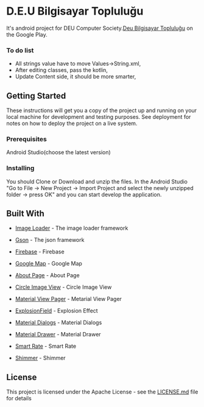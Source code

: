# D.E.U Bilgisayar Topluluğu
It's android project for DEU Computer Society.[Deu Bilgisayar Topluluğu](https://play.google.com/store/apps/details?id=com.deu.oguz.bilgisayarToplulugu&hl=en) on the Google Play.
### To do list
* All strings value have to move Values->String.xml,
* After editing classes, pass the kotlin,
* Update Content side, it should be more smarter,
## Getting Started
These instructions will get you a copy of the project up and running on your local machine for development and testing purposes. See deployment for notes on how to deploy the project on a live system.
### Prerequisites
Android Studio(choose the latest version)
### Installing
You should Clone or Download and unzip the files. In the Android Studio "Go to File -> New Project -> Import Project and select the newly unzipped folder -> press OK" and you can start develop the application.
## Built With
* [Image Loader](https://github.com/bumptech/glide) - The image loader framework

* [Gson](https://github.com/google/gson) - The json framework

* [Firebase](https://firebase.google.com/docs/android/setup) - Firebase

* [Google Map](https://developers.google.com/android/guides/setup) - Google Map

* [About Page](https://github.com/jrvansuita/MaterialAbout) - About Page

* [Circle Image View](https://github.com/hdodenhof/CircleImageView) - Circle Image View
* [Material View Pager](https://github.com/florent37/MaterialViewPager) - Metarial View Pager
* [ExplosionField](https://github.com/tyrantgit/ExplosionField) - Explosion Effect
* [Material Dialogs](https://github.com/afollestad/material-dialogs) - Material Dialogs
* [Material Drawer](https://github.com/mikepenz/MaterialDrawer) - Material Drawer
* [Smart Rate](https://github.com/codemybrainsout/smart-app-rate) - Smart Rate
* [Shimmer](https://github.com/RomainPiel/Shimmer-android) - Shimmer
## License
This project is licensed under the Apache License - see the [LICENSE.md](LICENSE.md) file for details
